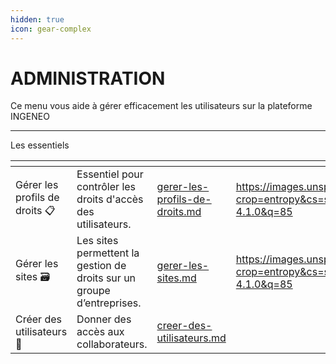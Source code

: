```yaml
---
hidden: true
icon: gear-complex
---
```


# ADMINISTRATION

Ce menu vous aide à gérer efficacement les utilisateurs sur la plateforme INGENEO

***

Les essentiels&#x20;

<table data-view="cards"><thead><tr><th></th><th></th><th data-hidden data-card-target data-type="content-ref"></th><th data-hidden data-type="image"></th></tr></thead><tbody><tr><td>Gérer les profils de droits 📋 </td><td>Essentiel pour contrôler les droits d'accès des utilisateurs.</td><td><a href="gerer-les-profils-de-droits.md">gerer-les-profils-de-droits.md</a></td><td><a href="https://images.unsplash.com/photo-1683117927786-f146451082fb?crop=entropy&#x26;cs=srgb&#x26;fm=jpg&#x26;ixid=M3wxOTcwMjR8MHwxfHNlYXJjaHw1fHxtYWlsfGVufDB8fHx8MTc1NDkyMTg4Mnww&#x26;ixlib=rb-4.1.0&#x26;q=85">https://images.unsplash.com/photo-1683117927786-f146451082fb?crop=entropy&#x26;cs=srgb&#x26;fm=jpg&#x26;ixid=M3wxOTcwMjR8MHwxfHNlYXJjaHw1fHxtYWlsfGVufDB8fHx8MTc1NDkyMTg4Mnww&#x26;ixlib=rb-4.1.0&#x26;q=85</a></td></tr><tr><td>Gérer les sites 🗃️</td><td>Les sites permettent la gestion de droits sur un groupe d’entreprises.</td><td><a href="gerer-les-sites.md">gerer-les-sites.md</a></td><td><a href="https://images.unsplash.com/photo-1553895501-af9e282e7fc1?crop=entropy&#x26;cs=srgb&#x26;fm=jpg&#x26;ixid=M3wxOTcwMjR8MHwxfHNlYXJjaHwxfHxHT09HTEV8ZW58MHx8fHwxNzU0OTE0NTQ3fDA&#x26;ixlib=rb-4.1.0&#x26;q=85">https://images.unsplash.com/photo-1553895501-af9e282e7fc1?crop=entropy&#x26;cs=srgb&#x26;fm=jpg&#x26;ixid=M3wxOTcwMjR8MHwxfHNlYXJjaHwxfHxHT09HTEV8ZW58MHx8fHwxNzU0OTE0NTQ3fDA&#x26;ixlib=rb-4.1.0&#x26;q=85</a></td></tr><tr><td>Créer des utilisateurs 👥</td><td>Donner des accès aux collaborateurs. </td><td><a href="creer-des-utilisateurs.md">creer-des-utilisateurs.md</a></td><td></td></tr></tbody></table>
